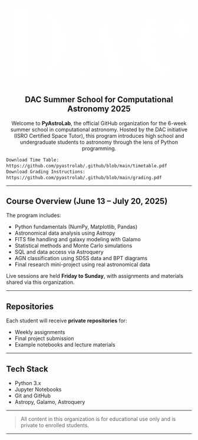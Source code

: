 
<p align="center">
  <img src="image.png" width="600" alt="DAC Logo">
</p>

<h2 align="center">DAC Summer School for Computational Astronomy 2025</h2>

<p align="center">
  Welcome to <strong>PyAstroLab</strong>, the official GitHub organization for the 6-week summer school in computational astronomy. Hosted by the DAC initiative (ISRO Certified Space Tutor), this program introduces high school and undergraduate students to astronomy through the lens of Python programming.
</p>

```
Download Time Table: https://github.com/pyastrolab/.github/blob/main/timetable.pdf
Download Grading Instructions: https://github.com/pyastrolab/.github/blob/main/grading.pdf
```
---

## Course Overview (June 13 – July 20, 2025)

The program includes:

* Python fundamentals (NumPy, Matplotlib, Pandas)
* Astronomical data analysis using Astropy
* FITS file handling and galaxy modeling with Galamo
* Statistical methods and Monte Carlo simulations
* SQL and data access via Astroquery
* AGN classification using SDSS data and BPT diagrams
* Final research mini-project using real astronomical data

Live sessions are held **Friday to Sunday**, with assignments and materials shared via this organization.

---

## Repositories

Each student will receive **private repositories** for:

* Weekly assignments
* Final project submission
* Example notebooks and lecture materials

---

## Tech Stack

* Python 3.x
* Jupyter Notebooks
* Git and GitHub
* Astropy, Galamo, Astroquery

---

> All content in this organization is for educational use only and is private to enrolled students.

---
